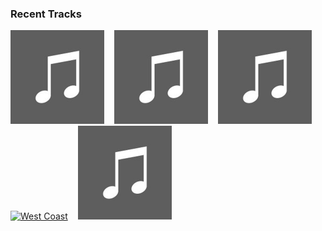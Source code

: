 ### Recent Tracks
[<img src='https://github.com/atfinke/atfinke/blob/master/placeholder.jpeg?raw=true' width='150' height='150' alt='Feels'>](https://www.last.fm/music/watts/_/feels)&nbsp;&nbsp;&nbsp;&nbsp;[<img src='https://github.com/atfinke/atfinke/blob/master/placeholder.jpeg?raw=true' width='150' height='150' alt='San Francisco'>](https://www.last.fm/music/yog%2524/_/san%2bfrancisco)&nbsp;&nbsp;&nbsp;&nbsp;[<img src='https://github.com/atfinke/atfinke/blob/master/placeholder.jpeg?raw=true' width='150' height='150' alt='The greatest'>](https://www.last.fm/music/lana%2bdel%2brey/_/the%2bgreatest)&nbsp;&nbsp;&nbsp;&nbsp;[<img src='https://lastfm.freetls.fastly.net/i/u/300x300/2fcd3f3dca794eb397036ca87b2f12e7.png' width='150' height='150' alt='West Coast'>](https://www.last.fm/music/coconut%2brecords/_/west%2bcoast)&nbsp;&nbsp;&nbsp;&nbsp;[<img src='https://github.com/atfinke/atfinke/blob/master/placeholder.jpeg?raw=true' width='150' height='150' alt='Oxygen'>](https://www.last.fm/music/kazlo/_/oxygen)&nbsp;&nbsp;&nbsp;&nbsp;